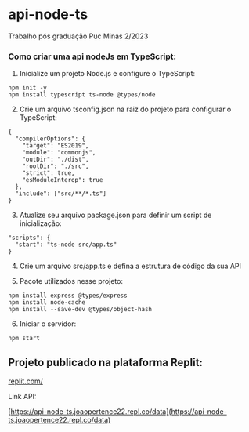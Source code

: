 # api-node-ts
Trabalho pós graduação Puc Minas 2/2023

### Como criar uma api nodeJs em TypeScript:

1. Inicialize um projeto Node.js e configure o TypeScript:
```
npm init -y
npm install typescript ts-node @types/node
```

2.  Crie um arquivo tsconfig.json na raiz do projeto para configurar o TypeScript:
```
{
  "compilerOptions": {
    "target": "ES2019",
    "module": "commonjs",
    "outDir": "./dist",
    "rootDir": "./src",
    "strict": true,
    "esModuleInterop": true
  },
  "include": ["src/**/*.ts"]
}
```

3. Atualize seu arquivo package.json para definir um script de inicialização:
```
"scripts": {
  "start": "ts-node src/app.ts"
}
```

4. Crie um arquivo src/app.ts e defina a estrutura de código da sua API

5. Pacote utilizados nesse projeto:
```
npm install express @types/express
npm install node-cache
npm install --save-dev @types/object-hash
```

6. Iniciar o servidor:
```
npm start
```

## Projeto publicado na plataforma Replit:
[replit.com/](https://replit.com/)

Link API:

[https://api-node-ts.joaopertence22.repl.co/data](https://api-node-ts.joaopertence22.repl.co/data)

